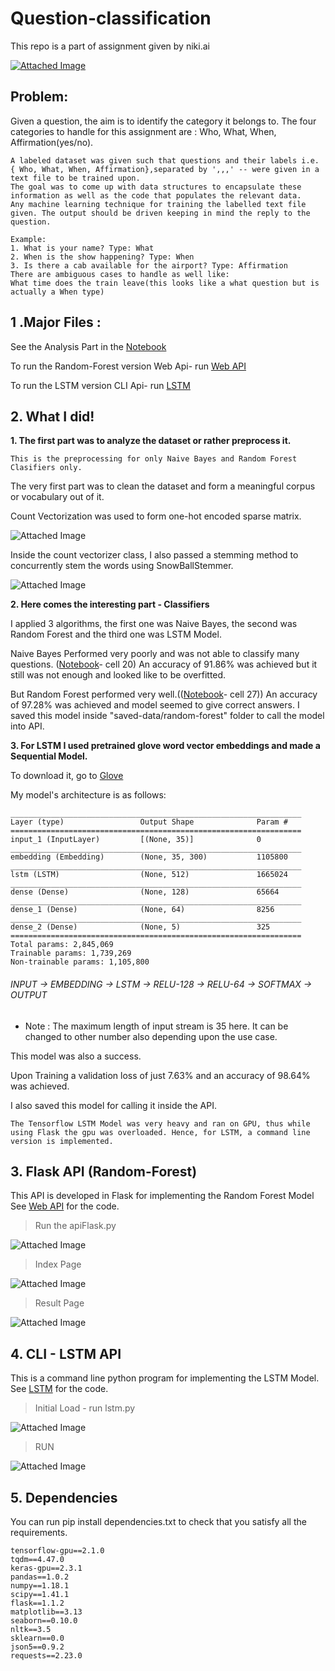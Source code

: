 # Question-classification

This repo is a part of assignment given by niki.ai

 [![Attached Image](https://img.shields.io/badge/license-MIT-blue.svg)](https://github.com/abhash-er/Question-classification/blob/master/LICENSE)
## Problem:

Given a question, the aim is to identify the category it belongs to. The four categories to handle for this assignment are : Who, What, When, Affirmation(yes/no).

```
A labeled dataset was given such that questions and their labels i.e. { Who, What, When, Affirmation},separated by ',,,' -- were given in a text file to be trained upon. 
The goal was to come up with data structures to encapsulate these information as well as the code that populates the relevant data.
Any machine learning technique for training the labelled text file given. The output should be driven keeping in mind the reply to the question.
 
Example:
1. What is your name? Type: What
2. When is the show happening? Type: When
3. Is there a cab available for the airport? Type: Affirmation
There are ambiguous cases to handle as well like:
What time does the train leave(this looks like a what question but is actually a When type)
```




## 1 .Major Files :
See the Analysis Part in the [Notebook](nlp_classification.ipynb) <br>

To run the Random-Forest version Web Api- run [Web API](apiFLASK.py)

To run the LSTM version CLI Api- run [LSTM](lstm.py)



## 2. What I did! 

<b>1. The first part was to analyze the dataset or rather preprocess it. </b>

```
This is the preprocessing for only Naive Bayes and Random Forest Clasifiers only.
```

The very first part was to clean the dataset and form a meaningful corpus or vocabulary out of it.<br>

Count Vectorization was used to form one-hot encoded sparse matrix.

![Attached Image](https://miro.medium.com/proxy/1*YEJf9BQQh0ma1ECs6x_7yQ.png)

Inside the count vectorizer class, I also passed a stemming method to concurrently stem the words using SnowBallStemmer.

![Attached Image](https://pythonspot.com/wp-content/uploads/2016/08/word-stem.png)

<b> 2. Here comes the interesting part - Classifiers </b>

I applied 3 algorithms, the first one was Naive Bayes, the second was Random Forest and the third one was LSTM Model.

Naive Bayes Performed very poorly and was not able to classify many questions.
([Notebook](nlp_classification.ipynb)- cell 20)
An accuracy of 91.86% was achieved but it still was not enough and looked like to be overfitted.


But Random Forest performed very well.(([Notebook](nlp_classification.ipynb)- cell 27))
An accuracy of 97.28% was achieved and model seemed to give correct answers.
I saved this model inside "saved-data/random-forest" folder to call the model into API.

<b> 3. For LSTM I used pretrained glove word vector embeddings and made a Sequential Model.</b>

To download it, go to [Glove](http://nlp.stanford.edu/data/glove.6B.zip)

My model's architecture is as follows:

```
_________________________________________________________________
Layer (type)                 Output Shape              Param #   
=================================================================
input_1 (InputLayer)         [(None, 35)]              0         
_________________________________________________________________
embedding (Embedding)        (None, 35, 300)           1105800   
_________________________________________________________________
lstm (LSTM)                  (None, 512)               1665024   
_________________________________________________________________
dense (Dense)                (None, 128)               65664     
_________________________________________________________________
dense_1 (Dense)              (None, 64)                8256      
_________________________________________________________________
dense_2 (Dense)              (None, 5)                 325       
=================================================================
Total params: 2,845,069
Trainable params: 1,739,269
Non-trainable params: 1,105,800
```
<h6><i> INPUT &rarr; EMBEDDING &rarr; LSTM &rarr; RELU-128 &rarr; RELU-64 &rarr; SOFTMAX &rarr; OUTPUT </i> </h6>   

- Note :  The maximum length of input stream is 35 here. It can be changed to other number also depending upon the use case. 

This model was also a success.

Upon Training a validation loss of just 7.63% and an accuracy of 98.64% was achieved.

I also saved this model for calling it inside the API.

```
The Tensorflow LSTM Model was very heavy and ran on GPU, thus while using Flask the gpu was overloaded. Hence, for LSTM, a command line version is implemented.
```




## 3. Flask API (Random-Forest)

This API is developed in Flask for implementing the Random Forest Model
See [Web API](apiFLASK.py) for the code. 

> Run the apiFlask.py

![Attached Image](https://raw.githubusercontent.com/abhash-er/Question-classification/master/Markdown%20Images/flask_shell.PNG)

> Index Page

![Attached Image](https://raw.githubusercontent.com/abhash-er/Question-classification/master/Markdown%20Images/index.png)

> Result Page

![Attached Image](https://raw.githubusercontent.com/abhash-er/Question-classification/master/Markdown%20Images/result.png)





## 4. CLI - LSTM API

This is a command line python program for implementing the LSTM Model.
See [LSTM](lstm.py) for the code.

> Initial Load - run lstm.py

![Attached Image](https://raw.githubusercontent.com/abhash-er/Question-classification/master/Markdown%20Images/sample_lstm.PNG)

> RUN 


![Attached Image](https://raw.githubusercontent.com/abhash-er/Question-classification/master/Markdown%20Images/sample_lstm1.png)


## 5. Dependencies

You can run pip install dependencies.txt to check that you satisfy all the requirements.

```
tensorflow-gpu==2.1.0
tqdm==4.47.0
keras-gpu==2.3.1
pandas==1.0.2
numpy==1.18.1
scipy==1.41.1
flask==1.1.2
matplotlib==3.13
seaborn==0.10.0
nltk==3.5
sklearn==0.0
json5==0.9.2
requests==2.23.0

```

